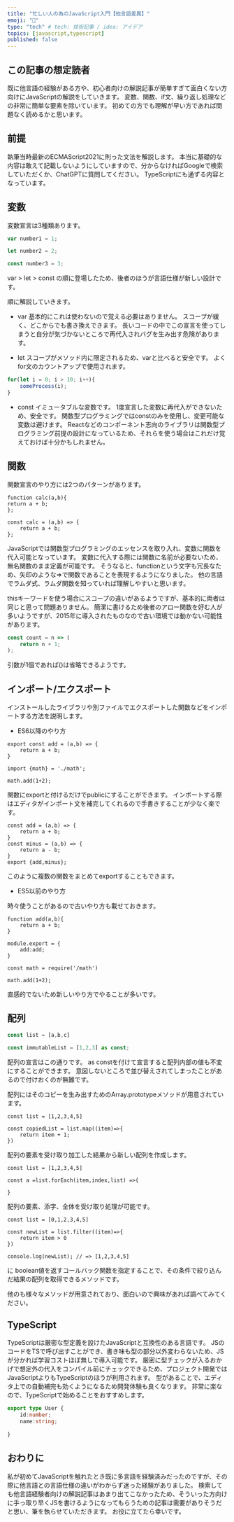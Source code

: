 ```yaml
---
title: "忙しい人の為のJavaScript入門【他言語差異】"
emoji: "👧"
type: "tech" # tech: 技術記事 / idea: アイデア
topics: [javascript,typescript]
published: false
---
```

## この記事の想定読者

既に他言語の経験がある方や、初心者向けの解説記事が簡単すぎて面白くない方向けにJavaScriptの解説をしていきます。
変数、関数、if文、繰り返し処理などの非常に簡単な要素を除いています。
初めての方でも理解が早い方であれば問題なく読めるかと思います。

## 前提

執筆当時最新のECMAScript2021に則った文法を解説します。
本当に基礎的な内容は敢えて記載しないようにしていますので、分からなければGoogleで検索していただくか、ChatGPTに質問してください。
TypeScriptにも通ずる内容となっています。

## 変数

変数宣言は3種類あります。

```javascript
var number1 = 1;

let number2 = 2;

const number3 = 3;
```

var > let > const の順に登場したため、後者のほうが言語仕様が新しい設計です。

順に解説していきます。

- var
基本的にこれは使わないので覚える必要はありません。
スコープが緩く、どこからでも書き換えできます。
長いコードの中でこの宣言を使ってしまうと自分が気づかないところで再代入されバグを生み出す危険があります。

- let
スコープがメソッド内に限定されるため、varと比べると安全です。
よくfor文のカウントアップで使用されます。

```javascript
for(let i = 0; i > 10; i++){
    someProcess(i);
}
```

- const
イミュータブルな変数です。
1度宣言した変数に再代入ができないため、安全です。
関数型プログラミングではconstのみを使用し、変更可能な変数は避けます。
Reactなどのコンポーネント志向のライブラリは関数型プログラミング前提の設計になっているため、それらを使う場合はこれだけ覚えておけば十分かもしれません。

## 関数

関数宣言のやり方には2つのパターンがあります。

```javascript:function
function calc(a,b){
return a + b;
};
```

```javascript:アロー関数
const calc = (a,b) => {
    return a + b;
};
```

JavaScriptでは関数型プログラミングのエッセンスを取り入れ、変数に関数を代入可能となっています。
変数に代入する際には関数に名前が必要ないため、無名関数のまま定義が可能です。
そうなると、functionという文字も冗長なため、矢印のような=>で関数であることを表現するようになりました。
他の言語でラムダ式、ラムダ関数を知っていれば理解しやすいと思います。

thisキーワードを使う場合にスコープの違いがあるようですが、基本的に両者は同じと思って問題ありません。
簡潔に書けるため後者のアロー関数を好む人が多いようですが、2015年に導入されたものなので古い環境では動かない可能性があります。

```javascript
const count = n => (
    return n + 1;
);

```

引数が1個であれば()は省略できるようです。

## インポート/エクスポート

インストールしたライブラリや別ファイルでエクスポートした関数などをインポートする方法を説明します。

- ES6以降のやり方

```javascript:export
export const add = (a,b) => {
    return a + b;
}
```

```javascript:import
import {math} = './math';

math.add(1+2);
```

関数にexportと付けるだけでpublicにすることができます。
インポートする際はエディタがインポート文を補完してくれるので手書きすることが少なく楽です。

```javascript:exportDefault
const add = (a,b) => {
    return a + b;
}
const minus = (a,b) => {
    return a - b;
}
export {add,minus};
```

このように複数の関数をまとめてexportすることもできます。

- ES5以前のやり方

時々使うことがあるので古いやり方も載せておきます。

```javascript:export
function add(a,b){
    return a + b;
}

module.export = {
    add:add;
}
```


```javascript:import
const math = require('/math')

math.add(1+2);
```

直感的でないため新しいやり方でやることが多いです。

## 配列

```javascript
const list = [a,b,c]

const immutableList = [1,2,3] as const;
```

配列の宣言はこの通りです。
as constを付けて宣言すると配列内部の値も不変にすることができます。
意図しないところで並び替えされてしまったことがあるので付けおくのが無難です。

配列にはそのコピーを生み出すためのArray.prototypeメソッドが用意されています。

```javascript:map
const list = [1,2,3,4,5]

const copiedList = list.map((item)=>{
    return item + 1;    
})

```

配列の要素を受け取り加工した結果から新しい配列を作成します。

```javascript:forEach
const list = [1,2,3,4,5]

const a =list.forEach(item,index,list) =>{

}

```

配列の要素、添字、全体を受け取り処理が可能です。

```javascript:Array.prototype.filter
const list = [0,1,2,3,4,5]

const newList = list.filter((item)=>{
    return item > 0
})

console.log(newList); // => [1,2,3,4,5]
```

に
boolean値を返すコールバック関数を指定することで、その条件で絞り込んだ結果の配列を取得できるメソッドです。

他のも様々なメソッドが用意されており、面白いので興味があれば調べてみてください。

## TypeScript

TypeScriptは厳密な型定義を設けたJavaScriptと互換性のある言語です。
JSのコードをTSで呼び出すことができ、書き味も型の部分以外変わらないため、JSが分かれば学習コストほぼ無しで導入可能です。
厳密に型チェックが入るおかげで想定外の代入をコンパイル前にチェックできるため、プロジェクト開発ではJavaScriptよりもTypeScriptのほうが利用されます。
型があることで、エディタ上での自動補完も効くようになるため開発体験も良くなります。
非常に楽なので、TypeScriptで始めることをおすすめします。

```typescript:type.ts
export type User {
    id:number;
    name:string;
    
}

```

## おわりに

私が初めてJavaScriptを触れたとき既に多言語を経験済みだったのですが、その際に他言語との言語仕様の違いがわからず迷った経験がありました。
検索しても他言語経験者向けの解説記事はあまり出てこなかったため、そういった方向けに手っ取り早くJSを書けるようになってもらうための記事は需要がありそうだと思い、筆を執らせていただきます。
お役に立てたら幸いです。